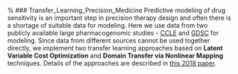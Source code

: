 % ### Transfer_Learning_Precision_Medicine
Predictive modeling of drug sensitivity is an important step in precision therapy design and often there is a shortage of suitable data for modeling. Here we use data from two publicly available large pharmacogenomic studies - [CCLE](https://portals.broadinstitute.org/ccle) and [GDSC](http://www.cancerrxgene.org/) for modeling. Since data from different sources cannot be used together directly, we implement two transfer learning approaches based on **Latent Variable Cost Optimization** and **Domain Transfer via Nonlinear Mapping** techniques. Details of the approaches are described in [this 2018 paper](https://bmcbioinformatics.biomedcentral.com/articles/10.1186/s12859-018-2465-y). 
